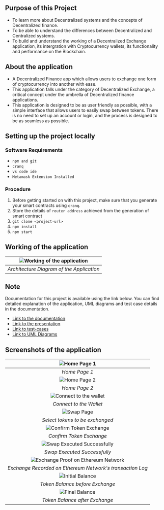 ## Purpose of this Project

- To learn more about Decentralized systems and the concepts of Decentralized finance.
- To be able to understand the differences between Decentralized and Centralized systems. 
- To build and understand the working of a Decentralized Exchange application, its intergration with Cryptocurrency wallets, its functionality and performance on the Blockchain. 

## About the application
- A Decentralized Finance app which allows users to exchange one form of cryptocurrency into another with ease.
- This application falls under the category of Decentralized Exchange, a critical concept under the umbrella of Decentralized finance applications.
- This application is designed to be as user friendly as possible, with a simple interface that allows users to easily swap between tokens. There is no need to set up an account or login, and the process is designed to be as seamless as possible.

## Setting up the project locally

### Software Requirements 
- `npm and git`
- `cranq`
- `vs code ide`
- `Metamask Extension Installed`

### Procedure
1. Before getting started on with this project, make sure that you generate your smart contracts using `cranq`.
2. Store the details of `router address` achieved from the generation of smart contract
3. `git clone <project-url>`
4. `npm install`
5. `npm start`

## Working of the application
| ![Working of the application](./images/architecture.png) |
| :------------------------------------------------------: |
|        *Architecture Diagram of the Application*         |

## Note
Documentation for this project is available using the link below.
You can find detailed explanation of the application, UML diagrams and test case details in the documentation. 
- [Link to the documentation](./Documentation/defi-app-report.pdf)
- [Link to the presentation](./Documentation/defi-app-ppt.pptx)
- [Link to test-cases](./Documentation/test-cases.pdf)
- [Link to UML Diagrams](./Documentation/UML/UML.md)

## Screenshots of the application

|                ![Home Page 1](./images/1_hp-1.png)                 |
| :----------------------------------------------------------------: |
|                           *Home Page 1*                            |
|                ![Home Page 2](./images/2_hp-2.png)                 |
|                           *Home Page 2*                            |
|     ![Connect to the wallet](./images/3.1_connect_wallet.png)      |
|                      *Connect to the Wallet*                       |
|             ![Swap Page](./images/3_Enter_Tokens.png)              |
|                  *Select tokens to be exchanged*                   |
|     ![Confirm Token Exchange](./images/4_Confirm_Exchange.png)     |
|                      *Confirm Token Exchange*                      |
|       ![Swap Executed Successfully](./images/5_Success.png)        |
|                    *Swap Executed Successfully*                    |
| ![Exchange Proof on Ethereum Network](./images/6_View_Chnages.png) |
|     *Exchange Recorded on Ethereum Network's transaction Log*      |
|         ![Initial Balance](./images/7_Initial_balance.png)         |
|                  *Token Balance before Exchange*                   |
|           ![Final Balance](./images/8_final_balance.png)           |
|                   *Token Balance after Exchange*                   |

